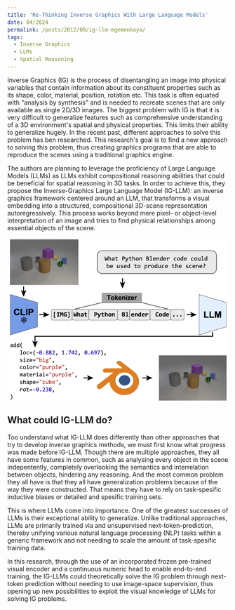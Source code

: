 ```yaml
---
title: 'Re-Thinking Inverse Graphics With Large Language Models'
date: 04/2024
permalink: /posts/2012/08/ig-llm-egemenkaya/
tags:
  - Inverse Graphics
  - LLMs
  - Spatial Reasoning
---
```


Inverse Graphics (IG) is the process of disentangling an image into physical variables that contain information about its constituent properties such as its shape, color, material, position, rotation etc. This task is often equated with "analysis by synthesis" and is needed to recreate scenes that are only available as single 2D/3D images. 
The biggest problem with IG is that it is very difficult to generalize features such as comprehensive understanding of a 3D environment's spatial and physical properties. This limits their ability to generalize hugely. In the recent past, different approaches to solve this problem has ben researched. This research's goal is to find a new approach to solving this problem, thus creating graphics programs that are able to reproduce the scenes using a traditional graphics engine.

The authors are planning to leverage the proficiency of Large Language Models (LLMs) as LLMs exhibit compositional reasoning abilities that could be beneficial for spatial reasoning in 3D tasks. In order to achieve this, they propose the Inverse-Graphics Large Language Model (IG-LLM): an inverse graphics framework centered around an LLM, that transforms a visual embedding into a structured, compositional 3D-scene representation autoregressively. This process works beyond mere pixel- or object-level interpretation of an image and tries to find physical relationships among essential objects of the scene.

<img src="/images/ig-llm-blenderpipe.png" alt="IG-LLM Example" align="center" width="600"/>

What could IG-LLM do?
---

Too understand what IG-LLM does differently than other approaches that try to develop inverse graphics methods, we must first know what progress was made before IG-LLM. Though there are multiple approaches, they all have some features in common, such as analysing every object in the scene indepentently, completely overlooking the semantics and interrelation between objects, hindering any reasoning. And the most common problem they all have is that they all have generalization problems because of the way they were constructed. That means they have to rely on task-spesific inductive biases or detailed and spesific training sets.

This is where LLMs come into importance. One of the greatest successes of LLMs is their exceptional ability to generalize. Unlike traditional approaches, LLMs are primarily trained via and unsupervised next-token-prediction, thereby unifying various natural language processing (NLP) tasks within a generic framework and not needing to scale the amount of task-spesific training data.

In this research, through the use of an incorporated frozen pre-trained visual encoder and a continuous numeric head to enable end-to-end training, the IG-LLMs could theoretically solve the IG problem through next-token prediction without needing to use image-space supervision, thus opening up new possibilities to exploit the visual knowledge of LLMs for solving IG problems. 

